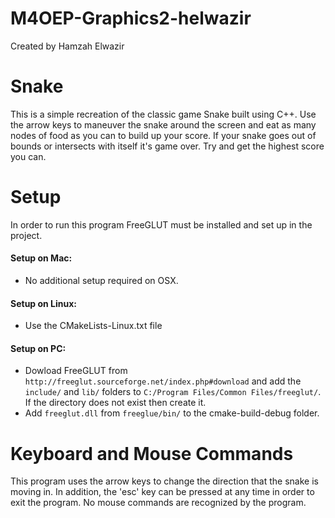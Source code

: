# M4OEP-Graphics2-helwazir
Created by Hamzah Elwazir
# Snake
This is a simple recreation of the classic game Snake built using C++. Use the arrow keys to maneuver the snake around
the screen and eat as many nodes of food as you can to build up your score. If your snake goes out of bounds or 
intersects with itself it's game over. Try and get the highest score you can. 


# Setup
In order to run this program FreeGLUT must be installed and set up in the project.
#### Setup on Mac:
- No additional setup required on OSX.
#### Setup on Linux:
- Use the CMakeLists-Linux.txt file
#### Setup on PC:
- Dowload FreeGLUT from `http://freeglut.sourceforge.net/index.php#download` and add the `include/` and `lib/` folders
to `C:/Program Files/Common Files/freeglut/`. If the directory does not exist then create it.
- Add `freeglut.dll` from `freeglue/bin/` to the cmake-build-debug folder.
 
# Keyboard and Mouse Commands
This program uses the arrow keys to change the direction that the snake is moving in. In addition, the 'esc' key can
be pressed at any time in order to exit the program. No mouse commands are recognized by the program.
